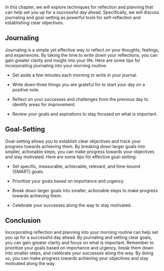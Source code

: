 

In this chapter, we will explore techniques for reflection and planning that can help set you up for a successful day ahead. Specifically, we will discuss journaling and goal-setting as powerful tools for self-reflection and establishing clear objectives.

Journaling
----------

Journaling is a simple yet effective way to reflect on your thoughts, feelings, and experiences. By taking the time to write down your reflections, you can gain greater clarity and insight into your life. Here are some tips for incorporating journaling into your morning routine:

* Set aside a few minutes each morning to write in your journal.

* Write down three things you are grateful for to start your day on a positive note.

* Reflect on your successes and challenges from the previous day to identify areas for improvement.

* Review your goals and aspirations to stay focused on what is important.

Goal-Setting
------------

Goal-setting allows you to establish clear objectives and track your progress towards achieving them. By breaking down larger goals into smaller, actionable steps, you can make progress towards your objectives and stay motivated. Here are some tips for effective goal-setting:

* Set specific, measurable, achievable, relevant, and time-bound (SMART) goals.

* Prioritize your goals based on importance and urgency.

* Break down larger goals into smaller, actionable steps to make progress towards achieving them.

* Celebrate your successes along the way to stay motivated.

Conclusion
----------

Incorporating reflection and planning into your morning routine can help set you up for a successful day ahead. By journaling and setting clear goals, you can gain greater clarity and focus on what is important. Remember to prioritize your goals based on importance and urgency, break them down into smaller steps, and celebrate your successes along the way. By doing so, you can make progress towards achieving your objectives and stay motivated along the way.
